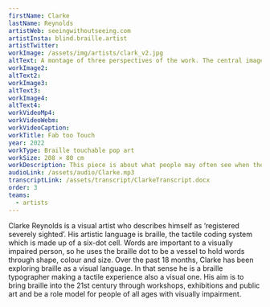 ```yaml
---
firstName: Clarke
lastName: Reynolds
artistWeb: seeingwithoutseeing.com
artistInsta: blind.braille.artist
artistTwitter:
workImage: /assets/img/artists/clark_v2.jpg
altText: A montage of three perspectives of the work. The central image shows the colourful shape of a Fab lolly is shown on a bright blue background. The image is made of braille in spots of different colours to show the lolly’s chocolate-dipped top, bands of red and white and the lolly’s stick.
workImage2:
altText2:
workImage3:
altText3:
workImage4:
altText4:
workVideoMp4:
workVideoWebm:
workVideoCaption:
workTitle: Fab too Touch
year: 2022
workType: Braille touchable pop art
workSize: 208 × 80 cm
workDescription: This piece is about what people may often see when they see a blind person "Oh that person is blind, they cannot see anything". But blindness is a spectrum and there is so much that people, and galleries, do not understand around sight loss. When people see the Fab ice lolly that's all they see. But there's so much more hidden in the image... "just like me..." says the artist. The Fab ice lolly can be touched by everyone, but only truly understood by those who read braille. For those who can’t there is an audio-description.
audioLink: /assets/audio/Clarke.mp3
transcriptLink: /assets/transcript/ClarkeTranscript.docx
order: 3
teams:
  - artists
---
```


Clarke Reynolds is a visual artist who describes himself as ‘registered severely sighted’. His artistic language is braille, the tactile coding system which is made up of a six-dot cell. Words are important to a visually impaired person, so he uses the braille dot to be a vessel to hold words through shape, colour and size. Over the past 18 months, Clarke has been exploring braille as a visual language. In that sense he is a braille typographer making a tactile experience also a visual one. His aim is to bring braille into the 21st century through workshops, exhibitions and public art and be a role model for people of all ages with visually impairment.
